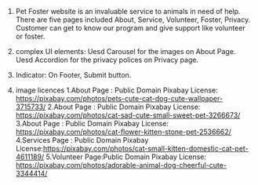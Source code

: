 1. Pet Foster website is an invaluable service to animals in need of help. There are five pages included About, Service, Volunteer, Foster, Privacy. Customer can get to know our program and give support like volunteer or foster. 
2. complex UI elements: Uesd Carousel for the images on About Page.
                       Uesd Accordion for the privacy polices on Privacy page.

3. Indicator: On Footer, Submit button.
   
4. image licences
   1.About Page : Public Domain Pixabay License: https://pixabay.com/photos/pets-cute-cat-dog-cute-wallpaper-3715733/
   2.About Page : Public Domain Pixabay License: https://pixabay.com/photos/cat-sad-cute-small-sweet-pet-3266673/
   3.About Page : Public Domain Pixabay License: https://pixabay.com/photos/cat-flower-kitten-stone-pet-2536662/
   4.Services Page : Public Domain Pixabay License:https://pixabay.com/photos/cat-small-kitten-domestic-cat-pet-4611189/
   5.Volunteer Page:Public Domain Pixabay License: https://pixabay.com/photos/adorable-animal-dog-cheerful-cute-3344414/